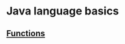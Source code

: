 # Java language basics

## [Functions](https://github.com/Klosmi/Java-Basics/blob/main/JS-examples-definitions.md#functions)
